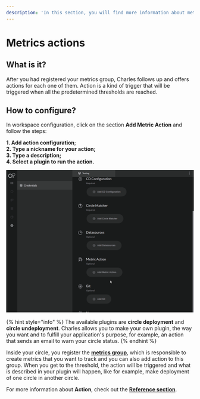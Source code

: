 ```yaml
---
description: 'In this section, you will find more information about metrics'' actions.'
---
```


# Metrics actions

## What is it? 

After you had registered your metrics group, Charles follows up and offers actions for each one of them. Action is a kind of trigger that will be triggered when all the predetermined thresholds are reached.

## How to configure? 

In workspace configuration, click on the section **Add Metric Action** and follow the steps: 

**1. Add action configuration**;  
**2. Type a nickname for your action;  
3. Type a description;  
4. Select a plugin to run the action.** 

![](../../.gitbook/assets/workspace_metricaction%20%281%29.gif)

{% hint style="info" %}
The available plugins are **circle deployment** and **circle undeployment**. Charles allows you to make your own plugin, the way you want and to fulfill your application's purpose, for example, an action that sends an email to warn your circle status.
{% endhint %}

Inside your circle, you register the [**metrics group**](../../reference/metrics/metrics-group.md), which is responsible to create metrics that you want to track and you can also add action to this group. When you get to the threshold, the action will be triggered and what is described in your plugin will happen, like for example, make deployment of one circle in another circle. 

For more information about **Action**, check out the [**Reference section**](../../reference/metrics/action.md). 

